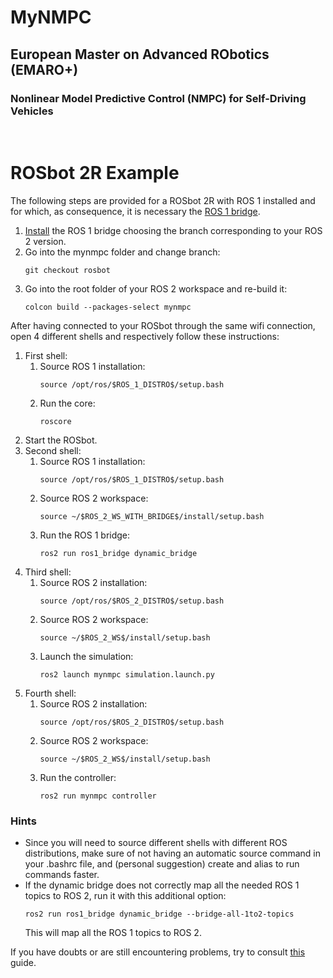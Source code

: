 # MyNMPC
## European Master on Advanced RObotics (EMARO+)
### Nonlinear Model Predictive Control (NMPC) for Self-Driving Vehicles

<br>

# ROSbot 2R Example

The following steps are provided for a ROSbot 2R with ROS 1 installed and for which, as consequence, it is necessary the <a href="https://github.com/ros2/ros1_bridge">ROS 1 bridge</a>.

<ol>
    <li><a href="https://github.com/ros2/ros1_bridge#prerequisites">Install</a> the ROS 1 bridge choosing the branch corresponding to your ROS 2 version.</li>
    <li>Go into the mynmpc folder and change branch:
    <pre><code>git checkout rosbot</code></pre>
    </li>
    <li>Go into the root folder of your ROS 2 workspace and re-build it:
    <pre><code>colcon build --packages-select mynmpc</code></pre>
    </li>
</ol>

After having connected to your ROSbot through the same wifi connection, open 4 different shells and respectively follow these instructions:
<ol>
    <li>First shell:
        <ol>
            <li>Source ROS 1 installation:
            <pre><code>source /opt/ros/$ROS_1_DISTRO$/setup.bash</code></pre>
            </li>
            <li>Run the core:
            <pre><code>roscore</code></pre>
            </li>
        </ol>
    </li>
    <li>Start the ROSbot.</li>
    <li>Second shell:
        <ol>
            <li>Source ROS 1 installation:
            <pre><code>source /opt/ros/$ROS_1_DISTRO$/setup.bash</code></pre>
            </li>
            <li>Source ROS 2 workspace:
            <pre><code>source ~/$ROS_2_WS_WITH_BRIDGE$/install/setup.bash</code></pre>
            </li>
            <li>Run the ROS 1 bridge:
            <pre><code>ros2 run ros1_bridge dynamic_bridge</code></pre>
            </li>
        </ol>
    </li>
    <li>Third shell:
        <ol>
            <li>Source ROS 2 installation:
            <pre><code>source /opt/ros/$ROS_2_DISTRO$/setup.bash</code></pre>
            </li>
            <li>Source ROS 2 workspace:
            <pre><code>source ~/$ROS_2_WS$/install/setup.bash</code></pre>
            </li>
            <li>Launch the simulation:
            <pre><code>ros2 launch mynmpc simulation.launch.py</code></pre>
            </li>
        </ol>
    </li>
    <li>Fourth shell:
        <ol>
            <li>Source ROS 2 installation:
            <pre><code>source /opt/ros/$ROS_2_DISTRO$/setup.bash</code></pre>
            </li>
            <li>Source ROS 2 workspace:
            <pre><code>source ~/$ROS_2_WS$/install/setup.bash</code></pre>
            </li>
            <li>Run the controller: <pre><code>ros2 run mynmpc controller</code></pre>
            </li>
        </ol>
    </li>
</ol>

### Hints

<ul>
    <li>Since you will need to source different shells with different ROS distributions, make sure of not having an automatic source command in your .bashrc file, and (personal suggestion) create and alias to run commands faster.
    </li>
    <li>If the dynamic bridge does not correctly map all the needed ROS 1 topics to ROS 2, run it with this additional option:
    <pre><code>ros2 run ros1_bridge dynamic_bridge --bridge-all-1to2-topics</code></pre>
    This will map all the ROS 1 topics to ROS 2.
    </li>
</ul>
If you have doubts or are still encountering problems, try to consult <a href="https://github.com/mmatteo-hub/rosbot2r_ws">this</a> guide.
